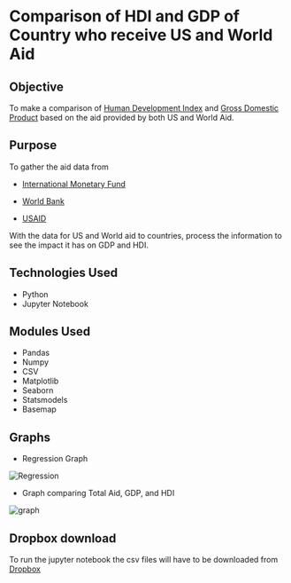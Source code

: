 # Comparison of HDI and GDP of Country who receive US and World Aid

## Objective

To make a comparison of [Human Development Index](http://hdr.undp.org/en/content/human-development-index-hdi) and [Gross Domestic Product](https://www.investopedia.com/terms/g/gdp.asp) based on the aid provided by both US and World Aid.

## Purpose

To gather the aid data from

- [International Monetary Fund](https://www.imf.org/external/pubs/ft/weo/2019/02/weodata/index.aspx)

- [World Bank](https://www.worldbank.org/)

- [USAID](https://explorer.usaid.gov/cd)

With the data for US and World aid to countries, process the information to see the impact it has on GDP and HDI.

## Technologies Used

- Python
- Jupyter Notebook

## Modules Used

- Pandas
- Numpy
- CSV
- Matplotlib
- Seaborn
- Statsmodels
- Basemap

## Graphs

- Regression Graph
<img src="https://github.com/ktung1189/Project-1/blob/master/Regression.PNG" alt='Regression'>

- Graph comparing Total Aid, GDP, and HDI
<img src="https://github.com/ktung1189/Project-1/blob/master/Graph_HDI_GDP_Aid.png" alt='graph'>

## Dropbox download

To run the jupyter notebook the csv files will have to be downloaded from [Dropbox](https://www.dropbox.com/home/US%20and%20World%20GDP%20on%20HDI)







